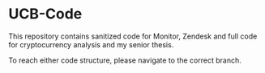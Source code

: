 # UCB-Code

This repository contains sanitized code for Monitor, Zendesk and full code for cryptocurrency analysis and my senior thesis.

To reach either code structure, please navigate to the correct branch. 
